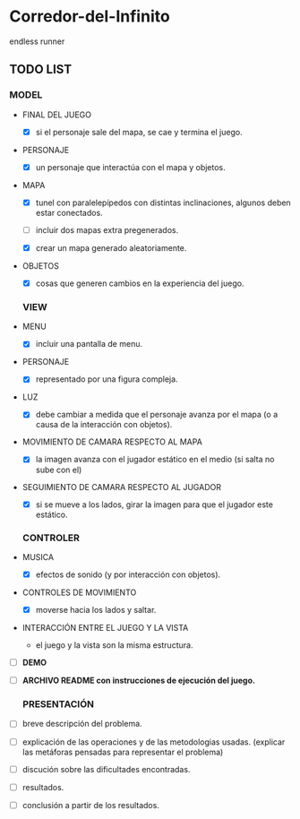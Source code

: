 # Corredor-del-Infinito
endless runner

## TODO LIST

  ###   MODEL
  
- FINAL DEL JUEGO
    
  - [x] si el personaje sale del mapa, se cae y termina el juego.
      
- PERSONAJE
    
  - [x] un personaje que interactúa con el mapa y objetos.
      
- MAPA
    
  - [x] tunel con paralelepípedos con distintas inclinaciones, algunos deben estar conectados.
      
  - [ ] incluir dos mapas extra pregenerados.
      
  - [x] crear un mapa generado aleatoriamente.
      
- OBJETOS
    
  - [x] cosas que generen cambios en la experiencia del juego.
      
  ###   VIEW
  
- MENU
    
  - [x] incluir una pantalla de menu.
      
- PERSONAJE
    
  - [x] representado por una figura compleja.
      
- LUZ
    
  - [x] debe cambiar a medida que el personaje avanza por el mapa (o a causa de la interacción con objetos).
      
- MOVIMIENTO DE CAMARA RESPECTO AL MAPA
    
  - [x] la imagen avanza con el jugador estático en el medio (si salta no sube con el)
      
- SEGUIMIENTO DE CAMARA RESPECTO AL JUGADOR
    
  - [x] si se mueve a los lados, girar la imagen para que el jugador este estático.
      
  ###   CONTROLER
  
- MUSICA
    
  - [x] efectos de sonido (y por interacción con objetos).
      
- CONTROLES DE MOVIMIENTO

  - [x] moverse hacia los lados y saltar.
    
- INTERACCIÓN ENTRE EL JUEGO Y LA VISTA

    - el juego y la vista son la misma estructura.
    
- [ ] **DEMO**

- [ ] **ARCHIVO README con instrucciones de ejecución del juego.**
  
  ###   PRESENTACIÓN
  
- [ ] breve descripción del problema.

- [ ] explicación de las operaciones y de las metodologias usadas. (explicar las metáforas 
pensadas para representar el problema)

- [ ] discución sobre las dificultades encontradas.

- [ ] resultados.

- [ ] conclusión a partir de los resultados.

